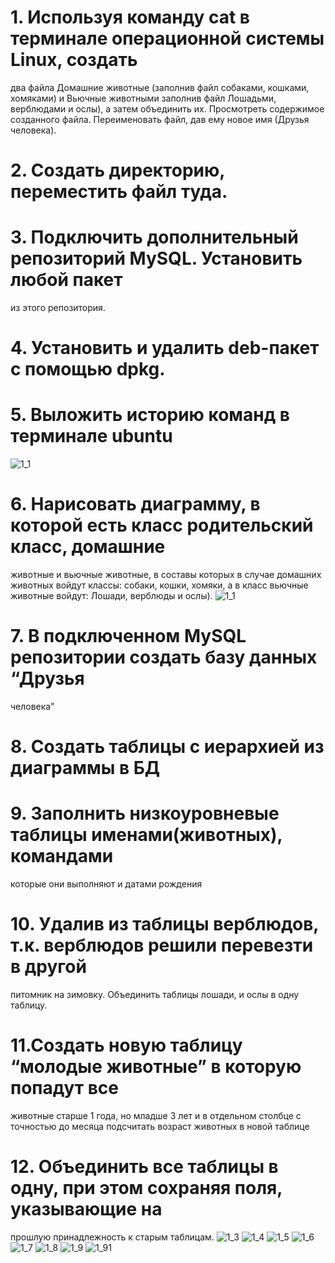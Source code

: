 # 1. Используя команду cat в терминале операционной системы Linux, создать
два файла Домашние животные (заполнив файл собаками, кошками,
хомяками) и Вьючные животными заполнив файл Лошадьми, верблюдами и
ослы), а затем объединить их. Просмотреть содержимое созданного файла.
Переименовать файл, дав ему новое имя (Друзья человека).
# 2. Создать директорию, переместить файл туда.
# 3. Подключить дополнительный репозиторий MySQL. Установить любой пакет
из этого репозитория.
# 4. Установить и удалить deb-пакет с помощью dpkg.
# 5. Выложить историю команд в терминале ubuntu
![1_1](skrins/171642.png)
# 6. Нарисовать диаграмму, в которой есть класс родительский класс, домашние
животные и вьючные животные, в составы которых в случае домашних
животных войдут классы: собаки, кошки, хомяки, а в класс вьючные животные
войдут: Лошади, верблюды и ослы).
![1_1](skrins/153127.png)
# 7. В подключенном MySQL репозитории создать базу данных “Друзья
человека”
# 8. Создать таблицы с иерархией из диаграммы в БД
# 9. Заполнить низкоуровневые таблицы именами(животных), командами
которые они выполняют и датами рождения
# 10. Удалив из таблицы верблюдов, т.к. верблюдов решили перевезти в другой
питомник на зимовку. Объединить таблицы лошади, и ослы в одну таблицу.
# 11.Создать новую таблицу “молодые животные” в которую попадут все
животные старше 1 года, но младше 3 лет и в отдельном столбце с точностью
до месяца подсчитать возраст животных в новой таблице
# 12. Объединить все таблицы в одну, при этом сохраняя поля, указывающие на
прошлую принадлежность к старым таблицам.
![1_3](skrins/173048.png)
![1_4](skrins/173125.png)
![1_5](skrins/173141.png)
![1_6](skrins/173157.png)
![1_7](skrins/173237.png)
![1_8](skrins/173256.png)
![1_9](skrins/173317.png)
![1_91](skrins/173329.png)


